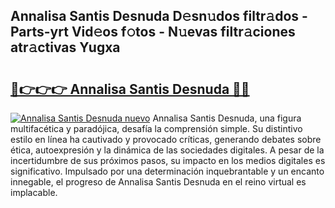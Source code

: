 ## Annalisa Santis Desnuda D𝚎sn𝚞dos filtr𝚊dos - Parts-yrt Vid𝚎os f𝚘tos - N𝚞evas filtr𝚊ciones atr𝚊ctivas Yugxa

# <h2><a href="http://mb3krla.tromn.icu/?c=Annalisa+Santis+Desnuda">🔗👉👉👉 Annalisa Santis Desnuda 🔗🔗</a></h2>

[![Annalisa Santis Desnuda nuevo](https://i.imgur.com/pEAQMta.gif)](http://mb3krla.tromn.icu/?c=Annalisa+Santis+Desnuda)
Annalisa Santis Desnuda, una figura multifacética y paradójica, desafía la comprensión simple. Su distintivo estilo en línea ha cautivado y provocado críticas, generando debates sobre ética, autoexpresión y la dinámica de las sociedades digitales. A pesar de la incertidumbre de sus próximos pasos, su impacto en los medios digitales es significativo. Impulsado por una determinación inquebrantable y un encanto innegable, el progreso de Annalisa Santis Desnuda en el reino virtual es implacable.
